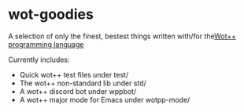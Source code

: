 # wot-goodies
A selection of only the finest, bestest things written with/for the[Wot++ programming language](https://github.com/Jackojc/wotpp/)

Currently includes:
* Quick wot++ test files under test/
* The wot++ non-standard lib under std/
* A wot++ discord bot under wppbot/
* A wot++ major mode for Emacs under wotpp-mode/
